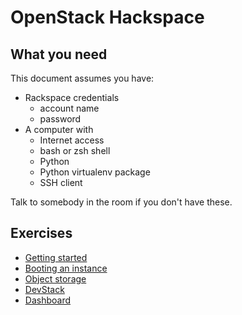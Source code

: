 # OpenStack Hackspace

## What you need

This document assumes you have:

- Rackspace credentials
	* account name
	* password
- A computer with
	* Internet access
	* bash or zsh shell
	* Python
	* Python virtualenv package
	* SSH client

Talk to somebody in the room if you don't have these.

## Exercises

 * [Getting started][1]
 * [Booting an instance][2]
 * [Object storage][3]
 * [DevStack][4]
 * [Dashboard][5]

 [1]: getting-started.md
 [2]: boot-instance.md
 [3]: object-storage.md
 [4]: devstack.md
 [5]: dashboard.md